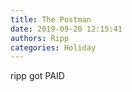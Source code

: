 ```yaml
---
title: The Postman
date: 2019-09-20 12:15:41
authors: Ripp
categories: Holiday
---
```


 ripp got PAID